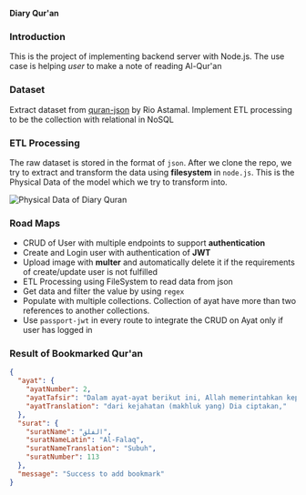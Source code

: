 **Diary Qur'an**

### Introduction
This is the project of implementing backend server with Node.js. The use case is helping *user* to make a note of reading Al-Qur'an

### Dataset
Extract dataset from [quran-json](https://github.com/rioastamal/quran-json) by Rio Astamal. Implement ETL processing to be the collection with relational in NoSQL
 
### ETL Processing
The raw dataset is stored in the format of `json`. After we clone the repo, we try to extract and transform the data using **filesystem** in `node.js`. This is the Physical Data of the model which we try to transform into.

![Physical Data of Diary Quran]((https://user-images.githubusercontent.com/16315641/54359202-bfe3eb00-4694-11e9-8304-1edfdf0e5c90.png)) 

### Road Maps
* CRUD of User with multiple endpoints to support **authentication**
* Create and Login user with authentication of **JWT**
* Upload image with **multer** and automatically delete it if the requirements of create/update user is not fulfilled
* ETL Processing using FileSystem to read data from json
* Get data and filter the value by using `regex`
* Populate with multiple collections. Collection of ayat have more than two references to another collections.
* Use `passport-jwt` in every route to integrate the CRUD on Ayat only if user has logged in

### Result of Bookmarked Qur'an
```json
{
  "ayat": {
    "ayatNumber": 2,
    "ayatTafsir": "Dalam ayat-ayat berikut ini, Allah memerintahkan kepada Nabi Muhammad dan seluruh kaum Muslimin supaya selalu berlindung kepada Tuhan Pencipta semua makhluk agar terpelihara dari segala macam kejahatan atau akibat kejahatan yang ditimbulkan oleh makhluk-makhluk yang telah diciptakan-Nya.",
    "ayatTranslation": "dari kejahatan (makhluk yang) Dia ciptakan,"
  },
  "surat": {
    "suratName": "الفلق",
    "suratNameLatin": "Al-Falaq",
    "suratNameTranslation": "Subuh",
    "suratNumber": 113
  },
  "message": "Success to add bookmark"
}
```
